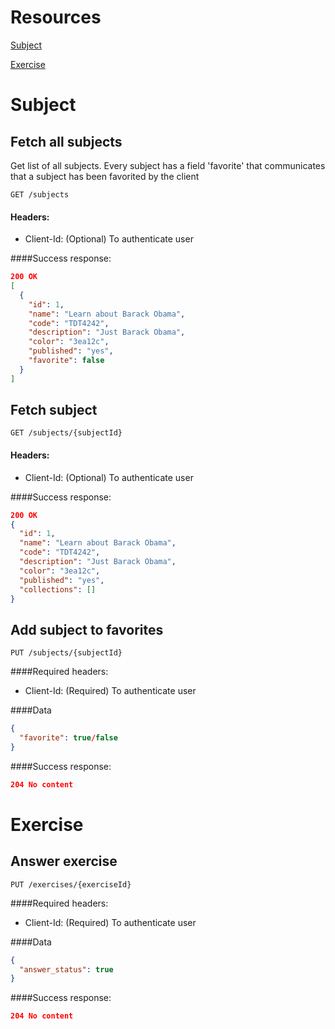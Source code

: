 # Resources

[Subject](#subject)

[Exercise](#exercise)

# <a name="subject"></a>Subject

## Fetch all subjects

Get list of all subjects. Every subject has a field 'favorite' that communicates that a subject has been favorited by the client

```
GET /subjects
```

#### Headers:
* Client-Id: (Optional) To authenticate user

####Success response:
```json
200 OK
[
  {
    "id": 1,
    "name": "Learn about Barack Obama",
    "code": "TDT4242",
    "description": "Just Barack Obama",
    "color": "3ea12c",
    "published": "yes",
    "favorite": false
  }
]
```


## Fetch subject

```
GET /subjects/{subjectId}
```

#### Headers:
* Client-Id: (Optional) To authenticate user

####Success response:
```json
200 OK
{
  "id": 1,
  "name": "Learn about Barack Obama",
  "code": "TDT4242",
  "description": "Just Barack Obama",
  "color": "3ea12c",
  "published": "yes",
  "collections": []
}
```


## Add subject to favorites

```
PUT /subjects/{subjectId}
```

####Required headers:
* Client-Id: (Required) To authenticate user

####Data

```json
{
  "favorite": true/false
}
```

####Success response:
```json
204 No content
```


# <a name="exercise"></a>Exercise

## Answer exercise

```
PUT /exercises/{exerciseId}
```

####Required headers:
* Client-Id: (Required) To authenticate user

####Data

```json
{
  "answer_status": true
}
```

####Success response:
```json
204 No content
```
